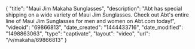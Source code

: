 {
    "title": "Maui Jim Makaha Sunglasses",
    "description": "Abt has special shipping on a wide variety of Maui Jim Sunglasses. Check out Abt's entire line of Maui Jim Sunglasses for men and women on Abt.com today!",
    "videoid": "69866813",
    "date_created": "1444433716",
    "date_modified": "1498863063",
    "type": "captivate",
    "layout": "video",
    "url": "\/v\/makaha\/69866813"
}